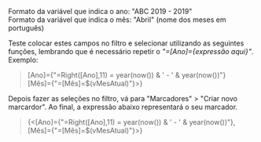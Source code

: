 Formato da variável que indica o ano: "ABC 2019 - 2019" \
Formato da variável que indica o mês: "Abril" (nome dos meses em português)

Teste colocar estes campos no filtro e selecionar utilizando as seguintes funções, lembrando que é necessário repetir o *"=[Ano]={expressão aqui}"*. \
Exemplo:

> [Ano]={"=Right([Ano],11) =  year(now()) & ' - ' & year(now())"} \
> [Mês]={"=[Mês]=$(vMesAtual)"}>}

Depois fazer as seleções no filtro, vá para "Marcadores" > "Criar novo marcardor".
Ao final, a expressão abaixo representará o seu marcador.

> {<[Ano]={"=Right([Ano],11) =  year(now()) & ' - ' & year(now())"}, \
> [Mês]={"=[Mês]=$(vMesAtual)"}>}
